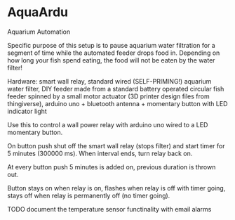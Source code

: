 AquaArdu
========

Aquarium Automation

Specific purpose of this setup is to pause aquarium water filtration for a segment of time 
while the automated feeder drops food in. Depending on how long your fish spend eating, 
the food will not be eaten by the water filter!
 
 Hardware: smart wall relay, standard wired (SELF-PRIMING!) aquarium water filter, DIY feeder 
 made from a standard battery operated circular fish feeder 
 spinned by a small motor actuator (3D printer design files from thingiverse), 
 arduino uno + bluetooth antenna + momentary button with LED indicator light
 
Use this to control a wall power relay with arduino uno wired to a LED momentary button.

On button push shut off the smart wall relay (stops filter) and start timer for 5 minutes (300000 ms). 
When interval ends, turn relay back on.

At every button push 5 minutes is added on, previous duration is thrown out.

Button stays on when relay is on, flashes when relay is off with timer going, stays off
when relay is permanently off (no timer going).


TODO document the temperature sensor functinality with email alarms
